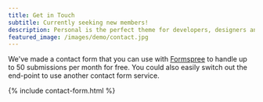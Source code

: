 ```yaml
---
title: Get in Touch
subtitle: Currently seeking new members!
description: Personal is the perfect theme for developers, designers and other creatives.
featured_image: /images/demo/contact.jpg
---
```



We've made a contact form that you can use with [Formspree](https://formspree.io/create/jekyllthemes) to handle up to 50 submissions per month for free. You could also easily switch out the end-point to use another contact form service.

{% include contact-form.html %}